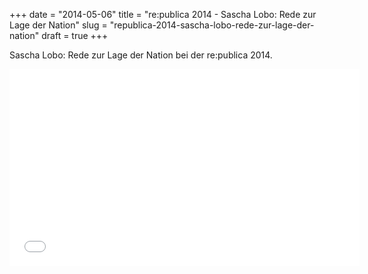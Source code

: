 +++
date = "2014-05-06"
title = "re:publica 2014 - Sascha Lobo: Rede zur Lage der Nation"
slug = "republica-2014-sascha-lobo-rede-zur-lage-der-nation"
draft = true
+++

Sascha Lobo: Rede zur Lage der Nation bei der re:publica 2014.
<!--more-->
<div class="youtube">
    <iframe width="560" height="315" src="//www.youtube.com/embed/3hbEWOTI5MI" frameborder="0" allowfullscreen></iframe>
</div>
